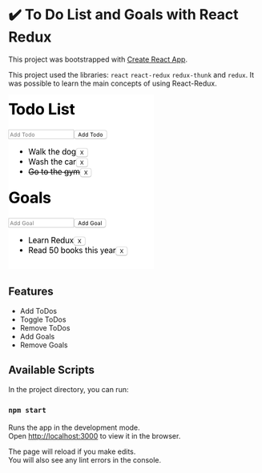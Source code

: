 # :heavy_check_mark: To Do List and Goals with React Redux

This project was bootstrapped with [Create React App](https://github.com/facebook/create-react-app).

This project used the libraries: `react` `react-redux` `redux-thunk` and `redux`.
It was possible to learn the main concepts of using React-Redux.

![screenshot](screenshot.png)

## Features

- Add ToDos
- Toggle ToDos
- Remove ToDos
- Add Goals
- Remove Goals

## Available Scripts

In the project directory, you can run:

### `npm start`

Runs the app in the development mode.<br>
Open [http://localhost:3000](http://localhost:3000) to view it in the browser.

The page will reload if you make edits.<br>
You will also see any lint errors in the console.
